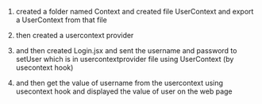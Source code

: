 1. created a folder named Context and created file UserContext and export a UserContext from that file

2. then created a usercontext provider 

3. and then created Login.jsx and sent the username and password to setUser which is in usercontextprovider file using UserContext (by usecontext hook)
4. and then get the value of username from the usercontext using usecontext hook and 
displayed the value of user on the web page